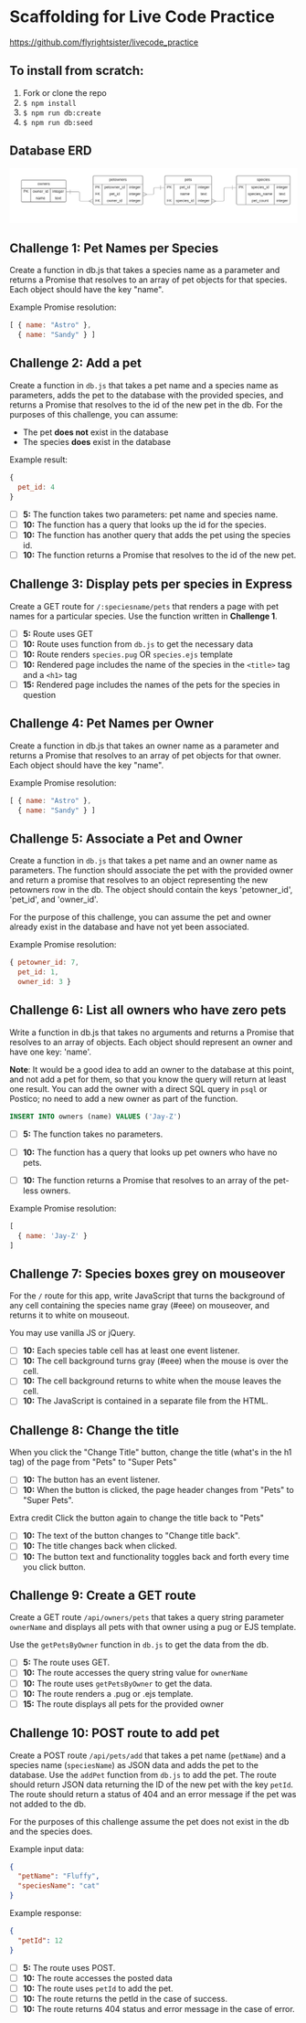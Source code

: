 # Scaffolding for Live Code Practice

https://github.com/flyrightsister/livecode_practice

## To install from scratch:

1. Fork or clone the repo
2. `$ npm install`
3. `$ npm run db:create`
4. `$ npm run db:seed`

## Database ERD

![Database ERD](https://github.com/LearnersGuild/foundations-livecode-practice/blob/master/pets/pets%20ERD.png)

## Challenge 1: Pet Names per Species

Create a function in db.js that
takes a species name as a parameter
and returns a Promise that resolves
to an array of pet objects for that
species. Each object should have the
key "name".

Example Promise resolution:

```javascript
[ { name: "Astro" },
  { name: "Sandy" } ]
```

## Challenge 2: Add a pet

Create a function in `db.js` that takes a pet name and a species name as parameters, adds the pet to the database with the provided species, and returns a Promise that resolves to the id of the new pet in the db. For the purposes of this challenge, you can assume:

  - The pet __does not__ exist in the database
  - The species __does__ exist in the database

Example result:

```javascript
{
  pet_id: 4
}
```

- [ ] __5:__ The function takes two parameters: pet name and species name.
- [ ] __10:__ The function has a query that looks up the id for the species.
- [ ] __10:__ The function has another query that adds the pet using the species id.
- [ ] __10:__ The function returns a Promise that resolves to the id of the new pet.

## Challenge 3: Display pets per species in Express

Create a GET route for `/:speciesname/pets` that renders a page with pet names for a particular species. Use the function written in __Challenge 1__.

- [ ] __5:__ Route uses GET
- [ ] __10:__ Route uses function from `db.js` to get the necessary data
- [ ] __10:__ Route renders `species.pug` OR `species.ejs` template
- [ ] __10:__ Rendered page includes the name of the species in the `<title>` tag and a `<h1>` tag
- [ ] __15:__ Rendered page includes the names of the pets for the species in question

## Challenge 4: Pet Names per Owner

Create a function in db.js that
takes an owner name as a parameter
and returns a Promise that resolves
to an array of pet objects for that
owner. Each object should have the
key "name".

Example Promise resolution:

```javascript
[ { name: "Astro" },
  { name: "Sandy" } ]
```

## Challenge 5: Associate a Pet and Owner

Create a function in `db.js` that takes a pet name and an owner name as parameters. The function should associate the pet with the provided owner and return a promise that resolves to an object representing the new petowners row in the db. The object should contain the keys 'petowner_id', 'pet_id', and 'owner_id'.

For the purpose of this challenge, you can assume the pet and owner already exist in the database and have not yet been associated.

Example Promise resolution:
```javascript
{ petowner_id: 7,
  pet_id: 1,
  owner_id: 3 }
```

## Challenge 6: List all owners who have zero pets

Write a function in db.js that takes no arguments and returns a Promise that resolves to an array of objects. Each object should represent an owner and have one key: 'name'.

__Note__: It would be a good idea to add an owner to the database at this point, and not add a pet for them, so that you know the query will return at least one result. You can add the owner with a direct SQL query in `psql` or Postico; no need to add a new owner as part of the function.

```sql
INSERT INTO owners (name) VALUES ('Jay-Z')
```

- [ ] __5:__ The function takes no parameters.
- [ ] __10:__ The function has a query that looks up pet owners who have no pets.
- [ ] __10:__ The function returns a Promise that resolves to an array of the pet-less owners.


Example Promise resolution:

```javascript
[
  { name: 'Jay-Z' }
]
```

## Challenge 7: Species boxes grey on mouseover

For the `/` route for this app, write JavaScript that turns the background of any cell containing the species name gray (#eee) on mouseover, and returns it to white on mouseout.

You may use vanilla JS or jQuery.

- [ ] __10:__ Each species table cell has at least one event listener.
- [ ] __10:__ The cell background turns gray (#eee) when the mouse is over the cell.
- [ ] __10:__ The cell background returns to white when the mouse leaves the cell.
- [ ] __10:__ The JavaScript is contained in a separate file from the HTML.

## Challenge 8: Change the title

When you click the "Change Title" button, change the title (what's in the h1 tag) of the page from "Pets" to "Super Pets"

- [ ] __10:__ The button has an event listener.
- [ ] __10:__ When the button is clicked, the page header changes from "Pets" to "Super Pets".

Extra credit
Click the button again to change the title back to "Pets"

- [ ] __10:__ The text of the button changes to "Change title back".
- [ ] __10:__ The title changes back when clicked.
- [ ] __10:__ The button text and functionality toggles back and forth every time you click button.

## Challenge 9: Create a GET route

Create a GET route `/api/owners/pets` that takes a query string parameter `ownerName` and displays all pets with that owner using a pug or EJS template.

Use the `getPetsByOwner` function in `db.js` to get the data from the db.

- [ ] __5:__ The route uses GET.
- [ ] __10:__ The route accesses the query string value for `ownerName`
- [ ] __10:__ The route uses `getPetsByOwner` to get the data.
- [ ] __10:__ The route renders a .pug or .ejs template.
- [ ] __15:__ The route displays all pets for the provided owner

## Challenge 10: POST route to add pet

Create a POST route `/api/pets/add` that takes a pet name (`petName`) and a species name (`speciesName`) as JSON data and adds the pet to the database. Use the `addPet` function from `db.js` to add the pet. The route should return JSON data returning the ID of the new pet with the key `petId`. The route should return a status of 404 and an error message if the pet was not added to the db.

For the purposes of this challenge assume the pet does not exist in the db and the species does.

Example input data:

```json
{
  "petName": "Fluffy",
  "speciesName": "cat"
}
```

Example response: 

```json
{
  "petId": 12
}
```

- [ ] __5:__ The route uses POST.
- [ ] __10:__ The route accesses the posted data
- [ ] __10:__ The route uses `petId` to add the pet.
- [ ] __10:__ The route returns the petId in the case of success.
- [ ] __10:__ The route returns 404 status and error message in the case of error.